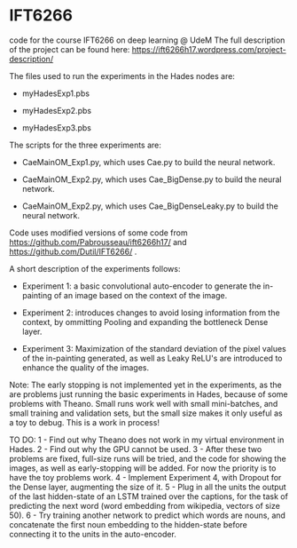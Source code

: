 # IFT6266
code for the course IFT6266 on deep learning @ UdeM
The full description of the project can be found here: https://ift6266h17.wordpress.com/project-description/

The files used to run the experiments in the Hades nodes are:

- myHadesExp1.pbs

- myHadesExp2.pbs

- myHadesExp3.pbs

The scripts for the three experiments are:

- CaeMainOM_Exp1.py, which uses Cae.py to build the neural network.

- CaeMainOM_Exp2.py, which uses Cae_BigDense.py to build the neural network.

- CaeMainOM_Exp2.py, which uses Cae_BigDenseLeaky.py to build the neural network.

Code uses modified versions of some code from https://github.com/Pabrousseau/ift6266h17/ and https://github.com/Dutil/IFT6266/ .

A short description of the experiments follows:

- Experiment 1: a basic convolutional auto-encoder to generate the in-painting of an image based on the context of the image.

- Experiment 2: introduces changes to avoid losing information from the context, by ommitting Pooling and expanding the bottleneck Dense layer.

- Experiment 3: Maximization of the standard deviation of the pixel values of the in-painting generated, as well as Leaky ReLU's are introduced to enhance the quality of the images.

Note: The early stopping is not implemented yet in the experiments, as the are problems just running the basic experiments in Hades, because of some problems with Theano. Small runs work well with small mini-batches, and small training and validation sets, but the small size makes it only useful as a toy to debug. This is a work in process! 

TO DO:
1 - Find out why Theano does not work in my virtual environment in Hades.
2 - Find out why the GPU cannot be used.
3 - After these two problems are fixed, full-size runs will be tried, and the code for showing the images, as well as early-stopping will be added. For now the priority is to have the toy problems work.
4 - Implement Experiment 4, with Dropout for the Dense layer, augmenting the size of it.
5 - Plug in all the units the output of the last hidden-state of an LSTM trained over the captions, for the task of predicting the next word (word embedding from wikipedia, vectors of size 50).
6 - Try training another network to predict which words are nouns, and concatenate the first noun embedding to the hidden-state before connecting it to the units in the auto-encoder.

